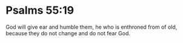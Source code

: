 # Psalms 55:19

God will give ear and humble them, he who is enthroned from of old, because they do not change and do not fear God.
